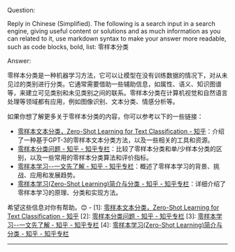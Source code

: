 Question:

Reply in Chinese (Simplified).
The following is a search input in a search engine, giving useful content or solutions and as much information as you can related to it, use markdown syntax to make your answer more readable, such as code blocks, bold, list:
零样本分类

Answer:

零样本分类是一种机器学习方法，它可以让模型在没有训练数据的情况下，对从未见过的类别进行分类。它通常需要借助一些辅助信息，如属性、语义、知识图谱等，来建立可见类别和未见类别之间的联系。零样本分类在计算机视觉和自然语言处理等领域都有应用，例如图像识别、文本分类、情感分析等。

如果你想了解更多关于零样本分类的内容，你可以参考以下的一些链接：

- [零样本文本分类，Zero-Shot Learning for Text Classification - 知乎](https://zhuanlan.zhihu.com/p/144874048)：介绍了一种基于GPT-3的零样本文本分类方法，以及一些相关的工具和资源。
- [零样本分类问题 - 知乎 - 知乎专栏](https://zhuanlan.zhihu.com/p/477949909)：比较了零样本分类和单/少样本分类的区别，以及一些常用的零样本分类算法和评价指标。
- [零样本学习--一文先了解 - 知乎 - 知乎专栏](https://zhuanlan.zhihu.com/p/142057964)：概述了零样本学习的背景、挑战、应用和发展趋势。
- [零样本学习(Zero-Shot Learning)简介与分类 - 知乎 - 知乎专栏](https://zhuanlan.zhihu.com/p/436720853)：详细介绍了零样本学习的原理、分类和实现方法。

希望这些信息对你有帮助。😊
\-
\[1]: [零样本文本分类，Zero-Shot Learning for Text Classification - 知乎](https://zhuanlan.zhihu.com/p/144874048)
\[2]: [零样本分类问题 - 知乎 - 知乎专栏](https://zhuanlan.zhihu.com/p/477949909)
\[3]: [零样本学习--一文先了解 - 知乎 - 知乎专栏](https://zhuanlan.zhihu.com/p/142057964)
\[4]: [零样本学习(Zero-Shot Learning)简介与分类 - 知乎 - 知乎专栏](https://zhuanlan.zhihu.com/p/436720853)

<hr/>

